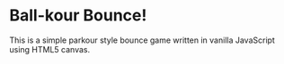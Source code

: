 # Ball-kour Bounce!

This is a simple parkour style bounce game written in vanilla
JavaScript using HTML5 canvas.

